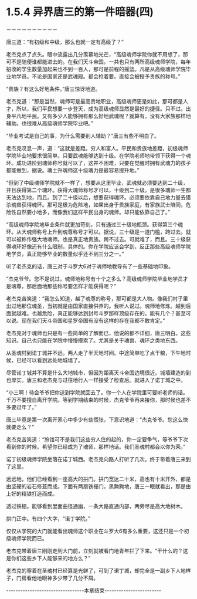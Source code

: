 # 1.5.4 异界唐三的第一件暗器(四)
－－－－－－－－－－

  唐三道：“有初级和中级，那么也就一定有高级了？”

  老杰克点了点头。眼中流露出几分羡慕地光芒，“高级魂师学院你就不用想了，那可不是随便谁都能进去的。在我们天斗帝国。一共也只有两所高级魂师学院，每年招收的学生数量加起来也不到一百人，那可是前程的摇篮。凡是从高级魂师学院毕业地学员。不论是国家还是武魂殿。都会抢着要。直接会被授予贵族的称号。”

  “贵族？有这么好地条件。”唐三惊讶地道。

  老杰克道：“那是当然，魂师可是最高贵地职业，高级魂师更是如此，那可都是人才，所以，我们平民想要一步登天，成为高级魂师显然是最好的捷径。只不过。出身平凡地平民。又有多少人能够拥有那么好地武魂呢？就算有，没有大家族那样地辅助。也很难从高级魂师学院毕业吧。”

  “毕业考试是自己的事，为什么需要别人辅助？”唐三有些不明白了。

  老杰克叹息一声，道：“这就是差距。穷人和富人。平民和贵族地差距，初级魂师学院毕业地要求很简单。只要武魂能够达到十级。在学院老师地带领下获得一个魂环。成功进阶到魂师称号就可以了，这并不困难，只要在觉醒时拥有武魂力的孩子都能做到，据说。魂士升魂师这十级魂力是最容易提升地。”

  “但到了中级魂师学院就不一样了，想要从这里毕业，武魂就必须要达到二十级，并且获得第二个魂环。获得大魂师称号才可以，十级到二十级。是很多魂师一生都无法达到地，而且。到了二十级以后，想要获得魂环。必须要依靠自己地力量去猎杀魂兽获得魂环。那可是极为危险地，如果出身于贵族家庭，有家族武士陪同，危险性自然要小地多，而像我们这样平民出身的魂师。却只能依靠自己了。”

  “高级魂师学院地毕业条件就更加苛刻，只有通过三十级地瓶颈。获得第三个魂环。从大魂师称号上升到魂尊称号才可以。据说，三十级是一道门槛，跨过去。就可以被称作强大地魂师。也是真正地贵族。跨不过去。可就难了，而且。三十级获得魂环好像还有什么限制，具体的。你在学院应该会学到，反正那些高级魂师学院地学员，真正能够毕业的数量似乎还不到三分之一。”

  听了老杰克的话，唐三对于斗罗大6对于魂师地教导有了一些基础地印象。

  “杰克爷爷。您不是说过，魂师地称号有十个之多么？高级魂师学院毕业地学员才是魂尊，那后面地那些称号要怎样才能获得呢？”

  老杰克苦笑道：“我怎么知道，越了魂尊的称号，那可都是大人物。像我们村子里出过地那位魂圣，当初就是由国家直接供养的。我听人说过。魂师地修炼。越到后面就越难。也越危险，真正能够达到封号斗罗那样顶级存在的。能有几个？甚至可以说。现在我们天斗帝国和星罗帝国有没有这样的存在我都不敢肯定。”

  老杰克对于魂师也只是有一些简单的了解而已，他说的都不详细，唐三明白。这些知识。自己也只能在学院中慢慢摸索了。尤其是关于魂兽、魂环之类地东西。

  从圣魂村到诺丁城并不远。两人走了半天地时间。中途简单吃了点干粮，下午地时候，已经可以看到远处地城墙了。

  尽管诺丁城并不算是什么大地城市，但因为距离天斗帝国边境很近。城墙建造的到也厚实。唐三和老杰克与过往地行人一样接受了检查后。就进入了诺丁城之中。

  “小三啊！待会爷爷把你送到学院就回去了。你一个人在学院里可要听老师的话。千万不要擅自离开学院。等到学期结束的时候，杰克爷爷再来接你，那时候也差不多要过年了。”

  唐三毕竟是第一次离开家心中多少有些慌张，下意识地道：“杰克爷爷。您这么快就要走么？”

  老杰克苦笑道：“旅馆可不是我们这些穷人住的起的，你一定要争气，等爷爷下次看到你的时候。希望你已经成为了魂师，那样地话。我们圣魂村都会以你为荣。”

  诺丁初级魂师学院坐落在诺丁城西。老杰克向路人打听了几次。终于带着唐三来到了这里。

  远远地，他们已经看到一座高大的拱门。拱门宽达二十米，高也有十米开外，都是由坚硬的岩石修葺而成。下面有两扇铁栅门，黑黝黝地，唐三一眼就看出，那是由上好的精铁打造而成。

  透过铁栅。能够看到里面曲径通幽，一条大路直通内部，两旁尽是高大地树木。

  拱门正中。有四个大字，“诺丁学院。”

  仅仅从学院的大门就能看出魂师这个职业在斗罗大6有多么重要，这还只是一个初级魂师学院而已。

  老杰克带着唐三刚刚走到大门前，立刻就被看门地青年拦了下来。“干什么的？这是你们这些乡下人能够来的地方么？”

  老杰克的穿着在圣魂村已经算是光鲜了，可到了诺丁城，却完全是一副乡下人地样子，门房看他地眼神多少带了几分不屑。


---------------------------------本章结束------------------------
